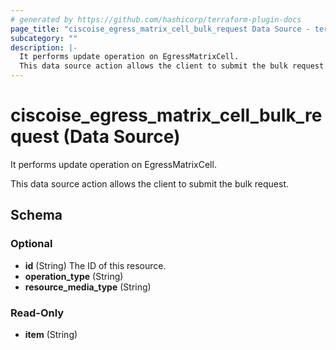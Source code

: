 ```yaml
---
# generated by https://github.com/hashicorp/terraform-plugin-docs
page_title: "ciscoise_egress_matrix_cell_bulk_request Data Source - terraform-provider-ciscoise"
subcategory: ""
description: |-
  It performs update operation on EgressMatrixCell.
  This data source action allows the client to submit the bulk request.
---
```


# ciscoise_egress_matrix_cell_bulk_request (Data Source)

It performs update operation on EgressMatrixCell.

This data source action allows the client to submit the bulk request.



<!-- schema generated by tfplugindocs -->
## Schema

### Optional

- **id** (String) The ID of this resource.
- **operation_type** (String)
- **resource_media_type** (String)

### Read-Only

- **item** (String)


